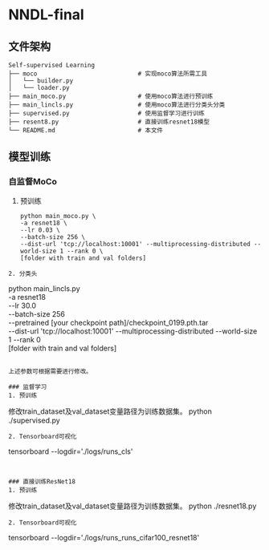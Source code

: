 # NNDL-final

## 文件架构
```
Self-supervised Learning
├── moco                            # 实现moco算法所需工具
│   └── builder.py
│   └── loader.py
├── main_moco.py                    # 使用moco算法进行预训练
├── main_lincls.py                  # 使用moco算法进行分类头分类
├── supervised.py                   # 使用监督学习进行训练
├── resent8.py                      # 直接训练resnet18模型
└── README.md                       # 本文件
```

## 模型训练
### 自监督MoCo
1. 预训练
   ```
   python main_moco.py \
   -a resnet18 \
   --lr 0.03 \
   --batch-size 256 \
   --dist-url 'tcp://localhost:10001' --multiprocessing-distributed --world-size 1 --rank 0 \
   [folder with train and val folders]
  ```
2. 分类头
   ```
   python main_lincls.py \
   -a resnet18 \
   --lr 30.0 \
   --batch-size 256 \
   --pretrained [your checkpoint path]/checkpoint_0199.pth.tar \
   --dist-url 'tcp://localhost:10001' --multiprocessing-distributed --world-size 1 --rank 0 \
   [folder with train and val folders]
   ```

上述参数可根据需要进行修改。

### 监督学习
1. 预训练
   ```
   修改train_dataset及val_dataset变量路径为训练数据集。
   python ./supervised.py
   ```
2. Tensorboard可视化
   ```
   tensorboard --logdir='./logs/runs_cls'
   ```


### 直接训练ResNet18
1. 预训练
   ```
   修改train_dataset及val_dataset变量路径为训练数据集。
   python ./resnet18.py
   ```
2. Tensorboard可视化
   ```
   tensorboard --logdir='./logs/runs_runs_cifar100_resnet18'
   ```



